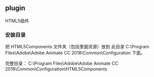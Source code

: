 
## plugin
HTML5插件

### 安装目录
<!-- <img align="center" alt="H5PracticeEditor" src="https://github.com/arvin0/H5PracticeEditor-Website/blob/master/img/apple-icon-152x152.png" /> -->
把 HTML5Components 文件夹（包括里面资源）放到 此目录 C:\Program Files\Adobe\Adobe Animate CC 2018\Common\Configuration 下面。

完整目录：
C:\Program Files\Adobe\Adobe Animate CC 2018\Common\Configuration\HTML5Components




